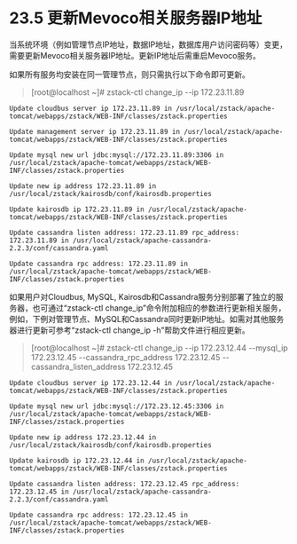 # 23.5 更新Mevoco相关服务器IP地址

当系统环境（例如管理节点IP地址，数据IP地址，数据库用户访问密码等）变更，需要更新Mevoco相关服务器IP地址。更新IP地址后需重启Mevoco服务。

如果所有服务均安装在同一管理节点，则只需执行以下命令即可更新。

> [root@localhost ~]# zstack-ctl change_ip --ip 172.23.11.89

`Update cloudbus server ip 172.23.11.89 in /usr/local/zstack/apache-tomcat/webapps/zstack/WEB-INF/classes/zstack.properties`

`Update management server ip 172.23.11.89 in /usr/local/zstack/apache-tomcat/webapps/zstack/WEB-INF/classes/zstack.properties`

`Update mysql new url jdbc:mysql://172.23.11.89:3306 in /usr/local/zstack/apache-tomcat/webapps/zstack/WEB-INF/classes/zstack.properties`

`Update new ip address 172.23.11.89 in /usr/local/zstack/kairosdb/conf/kairosdb.properties`

`Update kairosdb ip 172.23.11.89 in /usr/local/zstack/apache-tomcat/webapps/zstack/WEB-INF/classes/zstack.properties`

`Update cassandra listen address: 172.23.11.89 rpc_address: 172.23.11.89 in /usr/local/zstack/apache-cassandra-2.2.3/conf/cassandra.yaml`

`Update cassandra rpc address: 172.23.11.89 in /usr/local/zstack/apache-tomcat/webapps/zstack/WEB-INF/classes/zstack.properties`

如果用户对Cloudbus, MySQL, Kairosdb和Cassandra服务分别部署了独立的服务器，也可通过“zstack-ctl change_ip”命令附加相应的参数进行更新相关服务，例如，下例对管理节点、MySQL和Cassandra同时更新IP地址。如需对其他服务器进行更新可参考“zstack-ctl change_ip -h”帮助文件进行相应更新。

> [root@localhost ~]# zstack-ctl change_ip --ip 172.23.12.44 --mysql_ip 172.23.12.45 --cassandra_rpc_address 172.23.12.45 --cassandra_listen_address 172.23.12.45

`Update cloudbus server ip 172.23.12.44 in /usr/local/zstack/apache-tomcat/webapps/zstack/WEB-INF/classes/zstack.properties`

`Update mysql new url jdbc:mysql://172.23.12.45:3306 in /usr/local/zstack/apache-tomcat/webapps/zstack/WEB-INF/classes/zstack.properties`

`Update new ip address 172.23.12.44 in /usr/local/zstack/kairosdb/conf/kairosdb.properties`

`Update kairosdb ip 172.23.12.44 in /usr/local/zstack/apache-tomcat/webapps/zstack/WEB-INF/classes/zstack.properties`

`Update cassandra listen address: 172.23.12.45 rpc_address: 172.23.12.45 in /usr/local/zstack/apache-cassandra-2.2.3/conf/cassandra.yaml`

`Update cassandra rpc address: 172.23.12.45 in /usr/local/zstack/apache-tomcat/webapps/zstack/WEB-INF/classes/zstack.properties`
